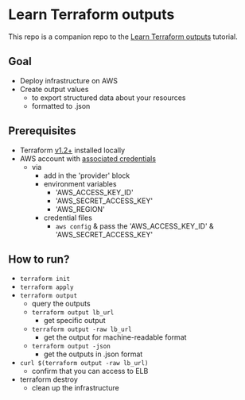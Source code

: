 # Learn Terraform outputs

This repo is a companion repo to the [Learn Terraform outputs](https://developer.hashicorp.com/terraform/tutorials/configuration-language/outputs) tutorial.

## Goal
* Deploy infrastructure on AWS
* Create output values
  * to export structured data about your resources
  * formatted to .json

## Prerequisites
* Terraform [v1.2+](https://developer.hashicorp.com/terraform/tutorials/aws-get-started/install-cli) installed locally
* AWS account with [associated credentials](https://registry.terraform.io/providers/hashicorp/aws/latest/docs#authentication-and-configuration)
  * via
    * add in the 'provider' block
    * environment variables
      * 'AWS_ACCESS_KEY_ID'
      * 'AWS_SECRET_ACCESS_KEY'
      * 'AWS_REGION'
    * credential files
      * `aws config` & pass the 'AWS_ACCESS_KEY_ID' & 'AWS_SECRET_ACCESS_KEY'

## How to run?
* `terraform init`
* `terraform apply`
* `terraform output`
  * query the outputs
  * `terraform output lb_url`
    * get specific output
  * `terraform output -raw lb_url`
    * get the output for machine-readable format
  * `terraform output -json`
    * get the outputs in .json format
* `curl $(terraform output -raw lb_url)`
  * confirm that you can access to ELB
* terraform destroy
  * clean up the infrastructure